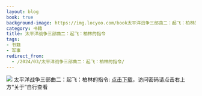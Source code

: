 ```yaml
---
layout: blog
book: true
background-image: https://img.locyoo.com/book太平洋战争三部曲二：起飞：柏林的指令.jpg
category: 书籍
title: 太平洋战争三部曲二：起飞：柏林的指令
tags:
- 书籍
- 军事
redirect_from:
  - /2024/03/太平洋战争三部曲二：起飞：柏林的指令/
---
```

![](https://img.locyoo.com/book太平洋战争三部曲二：起飞：柏林的指令.jpg)
太平洋战争三部曲二：起飞：柏林的指令: <a name = "ref1" href="https://url18.ctfile.com/f/50983618-1380049279-4c828d?p=3619">点击下载</a>，访问密码请点击右上方“关于”自行查看